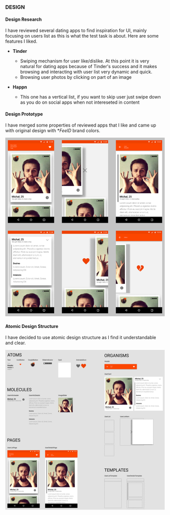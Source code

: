 ### DESIGN
#### Design Research
I have reviewed several dating apps to find inspiration for UI, mainly focusing on users list as this is what the test task is about. Here are some features I liked.

- **Tinder**
  - Swiping mechanism for user like/dislike. At this point it is very natural for dating apps because of Tinder's success and it makes browsing and interacting with user list very dynamic and quick.
  - Browsing user photos by clicking on part of an image

- **Happn**
  - This one has a vertical list, if you want to skip user just swipe down as you do on social apps when not intereseted in content

#### Design Prototype
I have merged some properties of reviewed apps that I like and came up with original design with **FeelD* brand colors.

![App Design](https://raw.githubusercontent.com/michalziolkowski/frontend-developer-test/master/img/design.png)

#### Atomic Design Structure
I have decided to use atomic design structure as I find it understandable and clear.

![App Atomic Structure](https://raw.githubusercontent.com/michalziolkowski/frontend-developer-test/master/img/atomic-structure.png)